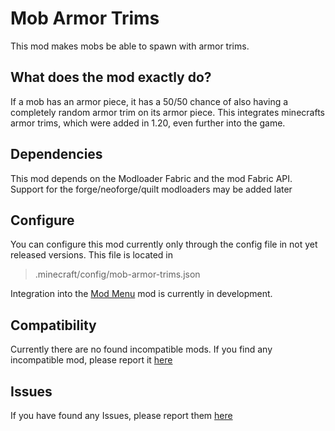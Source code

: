 # Mob Armor Trims
This mod makes mobs be able to spawn with armor trims.

## What does the mod exactly do?
If a mob has an armor piece, it has a 50/50 chance of also having a completely random armor trim on its armor piece. This integrates minecrafts armor trims, which were added in 1.20, even further into the game.

##  Dependencies
This mod depends on the Modloader Fabric and the mod Fabric API.  
Support for the forge/neoforge/quilt modloaders may be added later

## Configure
You can configure this mod currently only through the config file in not yet released versions. This file is located in 

> .minecraft/config/mob-armor-trims.json  
 
Integration into the [Mod Menu](https://modrinth.com/mod/modmenu) mod is currently in development.

## Compatibility
Currently there are no found incompatible mods. If you find any incompatible mod, please report it [here](https://github.com/Imajo24I/Mob-Armor-Trims-1.20.1/issues/new?assignees=&labels=&projects=&template=incompatibility.md&title=Incompatibility)

## Issues
If you have found any Issues, please report them [here](https://github.com/Imajo24I/Mob-Armor-Trims-1.20.1/issues/new?assignees=&labels=&projects=&template=bug_report.md&title=BUG)
